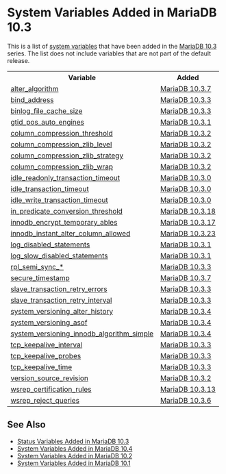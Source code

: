 # System Variables Added in MariaDB 10.3

This is a list of [system variables](/replication/optimization-and-tuning/system-variables/server-system-variables) that have been added in the [MariaDB 10.3](/kb/en/what-is-mariadb-103/) series. The list does not include variables that are not part of the default release.

<table><tbody><tr><th>Variable</th><th>Added</th></tr>
<tr><td><a href="/kb/en/server-system-variables/#alter_algorithm">alter_algorithm</a></td><td><a href="/kb/en/mariadb-1037-release-notes/">MariaDB 10.3.7</a></td></tr>
<tr><td><a href="/kb/en/server-system-variables/#bind_address">bind_address</a></td><td><a href="/kb/en/mariadb-1033-release-notes/">MariaDB 10.3.3</a></td></tr>
<tr><td><a href="/kb/en/replication-and-binary-log-server-system-variables/#binlog_file_cache_size">binlog_file_cache_size</a></td><td><a href="/kb/en/mariadb-1033-release-notes/">MariaDB 10.3.3</a></td></tr>
<tr><td><a href="/kb/en/gtid/#gtid_pos_auto_engines">gtid_pos_auto_engines</a></td><td><a href="/kb/en/mariadb-1031-release-notes/">MariaDB 10.3.1</a></td></tr>
<tr><td><a href="/kb/en/storage-engine-independent-column-compression/#column_compression_threshold">column_compression_threshold</a></td><td><a href="/kb/en/mariadb-1032-release-notes/">MariaDB 10.3.2</a></td></tr>
<tr><td><a href="/kb/en/storage-engine-independent-column-compression/#column_compression_zlib_level">column_compression_zlib_level</a></td><td><a href="/kb/en/mariadb-1032-release-notes/">MariaDB 10.3.2</a></td></tr>
<tr><td><a href="/kb/en/storage-engine-independent-column-compression/#column_compression_zlib_strategy">column_compression_zlib_strategy</a></td><td><a href="/kb/en/mariadb-1032-release-notes/">MariaDB 10.3.2</a></td></tr>
<tr><td><a href="/kb/en/storage-engine-independent-column-compression/#column_compression_zlib_wrap">column_compression_zlib_wrap</a></td><td><a href="/kb/en/mariadb-1032-release-notes/">MariaDB 10.3.2</a></td></tr>
<tr><td><a href="/kb/en/server-system-variables/#idle_readonly_transaction_timeout">idle_readonly_transaction_timeout</a></td><td><a href="/kb/en/mariadb-1030-release-notes/">MariaDB 10.3.0</a></td></tr>
<tr><td><a href="/kb/en/server-system-variables/#idle_transaction_timeout">idle_transaction_timeout</a></td><td><a href="/kb/en/mariadb-1030-release-notes/">MariaDB 10.3.0</a></td></tr>
<tr><td><a href="/kb/en/server-system-variables/#idle_write_transaction_timeout">idle_write_transaction_timeout</a></td><td><a href="/kb/en/mariadb-1030-release-notes/">MariaDB 10.3.0</a></td></tr>
<tr><td><a href="/kb/en/server-system-variables/#in_predicate_conversion_threshold">in_predicate_conversion_threshold</a></td><td><a href="/kb/en/mariadb-10318-release-notes/">MariaDB 10.3.18</a></td></tr>
<tr><td><a href="/kb/en/xtradbinnodb-server-system-variables/#innodb_encrypt_temporary_tables">innodb_encrypt_temporary_ables</a></td><td><a href="/kb/en/mariadb-10317-release-notes/">MariaDB 10.3.17</a></td></tr>
<tr><td><a href="/kb/en/innodb-system-variables/#innodb_instant_alter_column_allowed">innodb_instant_alter_column_allowed</a></td><td><a href="/kb/en/mariadb-10323-release-notes/">MariaDB 10.3.23</a></td></tr>
<tr><td><a href="/kb/en/server-system-variables/#log_disabled_statements">log_disabled_statements</a></td><td><a href="/kb/en/mariadb-1031-release-notes/">MariaDB 10.3.1</a></td></tr>
<tr><td><a href="/kb/en/server-system-variables/#log_slow_disabled_statements">log_slow_disabled_statements</a></td><td><a href="/kb/en/mariadb-1031-release-notes/">MariaDB 10.3.1</a></td></tr>
<tr><td><a href="/kb/en/semisynchronous-replication/#system-variables">rpl_semi_sync_*</a></td><td><a href="/kb/en/mariadb-1033-release-notes/">MariaDB 10.3.3</a></td></tr>
<tr><td><a href="/kb/en/server-system-variables/#secure_timestamp">secure_timestamp</a></td><td><a href="/kb/en/mariadb-1037-release-notes/">MariaDB 10.3.7</a></td></tr>
<tr><td><a href="/kb/en/replication-and-binary-log-server-system-variables/#slave_transaction_retry_errors">slave_transaction_retry_errors</a></td><td><a href="/kb/en/mariadb-1033-release-notes/">MariaDB 10.3.3</a></td></tr>
<tr><td><a href="/kb/en/replication-and-binary-log-server-system-variables/#slave_transaction_retry_interval">slave_transaction_retry_interval</a></td><td><a href="/kb/en/mariadb-1033-release-notes/">MariaDB 10.3.3</a></td></tr>
<tr><td><a href="/kb/en/system-versioned-tables/#system_versioning_alter_history">system_versioning_alter_history</a></td><td><a href="/kb/en/mariadb-1034-release-notes/">MariaDB 10.3.4</a></td></tr>
<tr><td><a href="/kb/en/system-versioned-tables/#system_versioning_asof">system_versioning_asof</a></td><td><a href="/kb/en/mariadb-1034-release-notes/">MariaDB 10.3.4</a></td></tr>
<tr><td><a href="/kb/en/system-versioned-tables/#system_versioning_innodb_algorithm_simple">system_versioning_innodb_algorithm_simple</a></td><td><a href="/kb/en/mariadb-1034-release-notes/">MariaDB 10.3.4</a></td></tr>
<tr><td><a href="/kb/en/server-system-variables/#tcp_keepalive_interval">tcp_keepalive_interval</a></td><td><a href="/kb/en/mariadb-1033-release-notes/">MariaDB 10.3.3</a></td></tr>
<tr><td><a href="/kb/en/server-system-variables/#tcp_keepalive_probes">tcp_keepalive_probes</a></td><td><a href="/kb/en/mariadb-1033-release-notes/">MariaDB 10.3.3</a></td></tr>
<tr><td><a href="/kb/en/server-system-variables/#tcp_keepalive_time">tcp_keepalive_time</a></td><td><a href="/kb/en/mariadb-1033-release-notes/">MariaDB 10.3.3</a></td></tr>
<tr><td><a href="/kb/en/server-system-variables/#version_source_revision">version_source_revision</a></td><td><a href="/kb/en/mariadb-1032-release-notes/">MariaDB 10.3.2</a></td></tr>
<tr><td><a href="/kb/en/galera-cluster-system-variables/#wsrep_certification_rules">wsrep_certification_rules</a></td><td><a href="/kb/en/mariadb-10313-release-notes/">MariaDB 10.3.13</a></td></tr>
<tr><td><a href="/kb/en/galera-cluster-system-variables/#wsrep_reject_queries">wsrep_reject_queries</a></td><td><a href="/kb/en/mariadb-1036-release-notes/">MariaDB 10.3.6</a></td></tr>
</tbody></table>

## See Also

- [Status Variables Added in MariaDB 10.3](/replication/optimization-and-tuning/system-variables/system-and-status-variables-added-by-major-release/status-variables-added-in-mariadb-103)
- [System Variables Added in MariaDB 10.4](/replication/optimization-and-tuning/system-variables/system-and-status-variables-added-by-major-release/system-variables-added-in-mariadb-104)
- [System Variables Added in MariaDB 10.2](/replication/optimization-and-tuning/system-variables/system-and-status-variables-added-by-major-release/system-variables-added-in-mariadb-102)
- [System Variables Added in MariaDB 10.1](/replication/optimization-and-tuning/system-variables/system-and-status-variables-added-by-major-release/system-variables-added-in-mariadb-101)